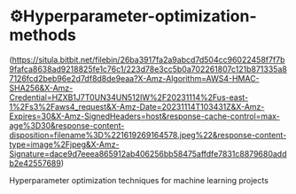 # ⚙️Hyperparameter-optimization-methods
(https://situla.bitbit.net/filebin/26ba3917fa2a9abcd7d504cc96022458f7f7b9fafca8638ad9218825fe1c76c1/223d78e3cc5b0a702261807c121b871335a87126fcd2beb96e2d7df8d8de9eaa?X-Amz-Algorithm=AWS4-HMAC-SHA256&X-Amz-Credential=HZXB1J7T0UN34UN512IW%2F20231114%2Fus-east-1%2Fs3%2Faws4_request&X-Amz-Date=20231114T103431Z&X-Amz-Expires=30&X-Amz-SignedHeaders=host&response-cache-control=max-age%3D30&response-content-disposition=filename%3D%221619269164578.jpeg%22&response-content-type=image%2Fjpeg&X-Amz-Signature=dace9d7eeea865912ab406256bb58475affdfe7831c8879680addb2e42557689)

Hyperparameter optimization techniques for machine learning projects

